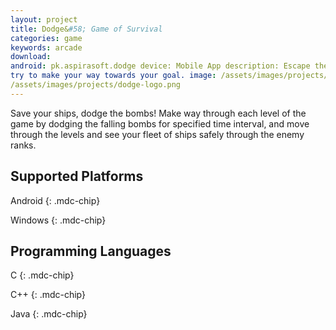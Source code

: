 ```yaml
---
layout: project
title: Dodge&#58; Game of Survival
categories: game
keywords: arcade
download:
android: pk.aspirasoft.dodge device: Mobile App description: Escape the onslaught by the drones flying overhead as you
try to make your way towards your goal. image: /assets/images/projects/dodge-cover.png icon:
/assets/images/projects/dodge-logo.png
---
```


Save your ships, dodge the bombs! Make way through each level of the game by dodging the falling bombs for specified
time interval, and move through the levels and see your fleet of ships safely through the enemy ranks.

## Supported Platforms

Android {: .mdc-chip}

Windows {: .mdc-chip}

## Programming Languages

C {: .mdc-chip}

C++ {: .mdc-chip}

Java {: .mdc-chip}

